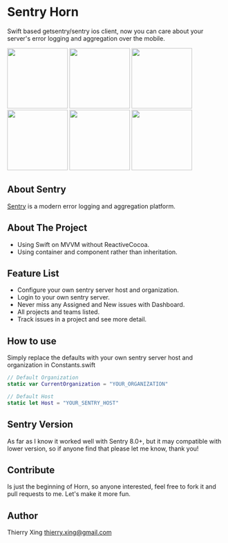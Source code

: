 # Sentry Horn
Swift based getsentry/sentry ios client, now you can care about your server's error logging and aggregation over the mobile.

<img src="http://7xjlg5.com1.z0.glb.clouddn.com/1.png" width="140" />
<img src="http://7xjlg5.com1.z0.glb.clouddn.com/2.png" width="140" />
<img src="http://7xjlg5.com1.z0.glb.clouddn.com/3.png" width="140" />
<img src="http://7xjlg5.com1.z0.glb.clouddn.com/4.png" width="140" />
<img src="http://7xjlg5.com1.z0.glb.clouddn.com/8.png" width="140" />
<img src="http://7xjlg5.com1.z0.glb.clouddn.com/7.png" width="140" />

## About Sentry
[Sentry](https://github.com/getsentry/sentry) is a modern error logging and aggregation platform.

## About The Project
* Using Swift on MVVM without ReactiveCocoa.
* Using container and component rather than inheritation.

## Feature List
* Configure your own sentry server host and organization.
* Login to your own sentry server.
* Never miss any Assigned and New issues with Dashboard.
* All projects and teams listed.
* Track issues in a project and see more detail.

## How to use
Simply replace the defaults with your own sentry server host and organization in Constants.swift
```swift
// Default Organization
static var CurrentOrganization = "YOUR_ORGANIZATION"

// Default Host
static let Host = "YOUR_SENTRY_HOST"
```
## Sentry Version
As far as I know it worked well with Sentry 8.0+, but it may compatible with lower version, so if anyone find that please let me know, thank you! 

## Contribute
Is just the beginning of Horn, so anyone interested, feel free to fork it and pull requests to me. Let's make it more fun.

## Author
Thierry Xing thierry.xing@gmail.com

